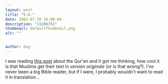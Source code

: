 ```yaml
---
layout: post
title: "V.O."
date: 2003-07-28 16:00:04
description: "11306751"
thumbnail: defaultThumbnail.png
alt: ""


author: dug
---
```


<p>I was reading <a href="http://www.cityofsound.com/blog/archives/000471.html#000471">this post</a> about the Qur'an and it got me thinking, how cool it is that Muslims get their text in <i>version originale</i> (or is that wrong?). I've never been a big Bible reader, but if I were, I probably wouldn't want to read it in translation...</p>
